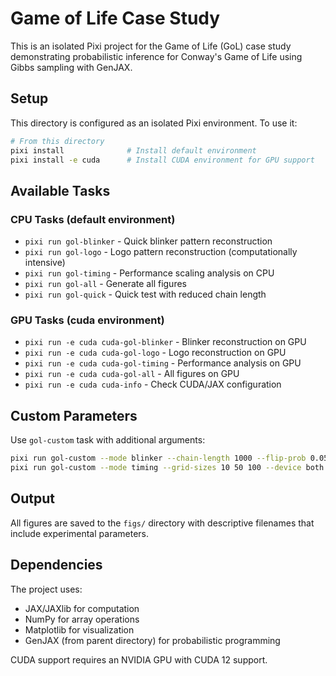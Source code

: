 # Game of Life Case Study

This is an isolated Pixi project for the Game of Life (GoL) case study demonstrating probabilistic inference for Conway's Game of Life using Gibbs sampling with GenJAX.

## Setup

This directory is configured as an isolated Pixi environment. To use it:

```bash
# From this directory
pixi install              # Install default environment
pixi install -e cuda      # Install CUDA environment for GPU support
```

## Available Tasks

### CPU Tasks (default environment)
- `pixi run gol-blinker` - Quick blinker pattern reconstruction
- `pixi run gol-logo` - Logo pattern reconstruction (computationally intensive)
- `pixi run gol-timing` - Performance scaling analysis on CPU
- `pixi run gol-all` - Generate all figures
- `pixi run gol-quick` - Quick test with reduced chain length

### GPU Tasks (cuda environment)
- `pixi run -e cuda cuda-gol-blinker` - Blinker reconstruction on GPU
- `pixi run -e cuda cuda-gol-logo` - Logo reconstruction on GPU
- `pixi run -e cuda cuda-gol-timing` - Performance analysis on GPU
- `pixi run -e cuda cuda-gol-all` - All figures on GPU
- `pixi run -e cuda cuda-info` - Check CUDA/JAX configuration

## Custom Parameters

Use `gol-custom` task with additional arguments:

```bash
pixi run gol-custom --mode blinker --chain-length 1000 --flip-prob 0.05
pixi run gol-custom --mode timing --grid-sizes 10 50 100 --device both
```

## Output

All figures are saved to the `figs/` directory with descriptive filenames that include experimental parameters.

## Dependencies

The project uses:
- JAX/JAXlib for computation
- NumPy for array operations
- Matplotlib for visualization
- GenJAX (from parent directory) for probabilistic programming

CUDA support requires an NVIDIA GPU with CUDA 12 support.